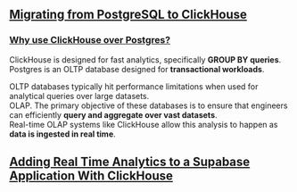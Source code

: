 ## [Migrating from PostgreSQL to ClickHouse](https://clickhouse.com/docs/en/migrations/postgresql/overview)
### [Why use ClickHouse over Postgres?](https://clickhouse.com/docs/en/migrations/postgresql/overview#why-use-clickhouse-over-postgres)
ClickHouse is designed for fast analytics, specifically **GROUP BY queries**.   
Postgres is an OLTP database designed for **transactional workloads**.   

OLTP databases typically hit performance limitations when used for analytical queries over large datasets.   
OLAP. The primary objective of these databases is to ensure that engineers can efficiently **query and aggregate over vast datasets**.    
Real-time OLAP systems like ClickHouse allow this analysis to happen as **data is ingested in real time**.

## [Adding Real Time Analytics to a Supabase Application With ClickHouse](https://clickhouse.com/blog/adding-real-time-analytics-to-a-supabase-application)
